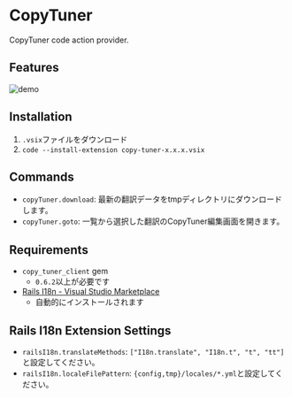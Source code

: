 # CopyTuner

CopyTuner code action provider.

## Features

![demo](https://i.gyazo.com/e9deee3a26dd8b1a80a8b61901468140.gif)

## Installation

1. `.vsix`ファイルをダウンロード
2. `code --install-extension copy-tuner-x.x.x.vsix`

## Commands

- `copyTuner.download`: 最新の翻訳データをtmpディレクトリにダウンロードします。
- `copyTuner.goto`: 一覧から選択した翻訳のCopyTuner編集画面を開きます。

## Requirements

- `copy_tuner_client` gem
  - `0.6.2`以上が必要です
- [Rails I18n \- Visual Studio Marketplace](https://marketplace.visualstudio.com/items?itemName=aki77.rails-i18n)
  - 自動的にインストールされます

## Rails I18n Extension Settings

- `railsI18n.translateMethods`: `["I18n.translate", "I18n.t", "t", "tt"]`と設定してください。
- `railsI18n.localeFilePattern`: `{config,tmp}/locales/*.yml`と設定してください。
